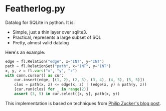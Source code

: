 # Featherlog.py

Datalog for SQLite in python. It is:

- Simple, just a thin layer over sqlite3.
- Practical, represents a large subset of SQL
- Pretty, almost valid datalog

Here's an example:

```python
edge = fl.Relation("edge", x="INT", y="INT")
path = fl.RelationSet("path", x="INT", y="INT")
x, y, z = fl.vars("x", "y", "z")
with conn.cursor() as cur:
    cur.insert(edge, [(1, 2), (2, 3), (3, 4), (4, 5), (5, 5)])
    clos = path(x, z) <= edge(x, z) | (edge(x, y) & path(y, z))
    [cur.run(clos) for _ in range(2)]
    assert (3, 5) in cur.select([x, y], path(x, y))
```

This implementation is based on techniques from [Philip Zucker's blog post](https://www.philipzucker.com/compose_datalog/).
